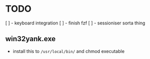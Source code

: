 # TODO

[ ] - keyboard integration
[ ] - finish fzf
[ ] - sessioniser sorta thing

## win32yank.exe
- install this to `/usr/local/bin/` and chmod executable
